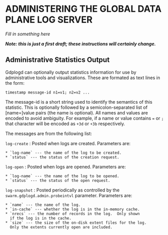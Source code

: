 <!-- Use "pandoc -sS -o gdplogd-admin.html gdplogd-admin.md" to process this to HTML -->

# ADMINISTERING THE GLOBAL DATA PLANE LOG SERVER

_Fill in something here_

***Note: this is just a first draft;
these instructions will certainly change.***

## Administrative Statistics Output

Gdplogd can optionally output statistics information
for use by administrative tools and visualizations.
These are formated as text lines in the form:

	timestamp message-id n1=v1; n2=v2 ...

The message-id is a short string used to identify the semantics
of this statistic.
This is optionally followed by a semicolon-separated list of
[name=]value pairs (the name is optional).
All names and values are encoded to avoid ambiguity.
For example, if a name or value contains `=` or `;`
that character will be encoded as `+3d` or `+3b`
respectively.

The messages are from the following list:

`log-create`
  :   Posted when logs are created.  Parameters are:

    * `log-name` --- the name of the log to be created.
    * `status` --- the status of the creation request.

`log-open`
  :   Posted when logs are opened.  Parameters are:

    * `log-name` --- the name of the log to be opened.
    * `status` --- the status of the open request.

`log-snapshot`
  :   Posted periodically as controlled by the
      `swarm.gdplogd.admin.probeintvl` parameter.
      Parameters are:

    * `name` --- the name of the log.
    * `in-cache` --- whether the log is in the in-memory cache.
    * `nrecs` --- the number of records in the log.  Only shown
      if the log is in the cache.
    * `size` --- the size of the on-disk extent files for the log.
      Only the extents currently open are included.
